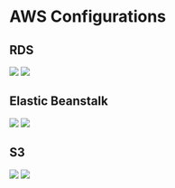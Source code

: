# AWS Configurations

## RDS

![](../screenshots/rds-config-1.png)
![](../screenshots/rds-config-2.png)

## Elastic Beanstalk

![](../screenshots/beanstalk-env.jpeg)
![](../screenshots/beanstalk-env-2.jpeg)

## S3

![](../screenshots/s3-static-1.png)
![](../screenshots/s3-static-2.png)
